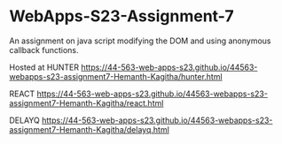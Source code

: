 # WebApps-S23-Assignment-7

An assignment on java script modifying the DOM and using anonymous callback functions.

Hosted at HUNTER https://44-563-web-apps-s23.github.io/44563-webapps-s23-assignment7-Hemanth-Kagitha/hunter.html

REACT  https://44-563-web-apps-s23.github.io/44563-webapps-s23-assignment7-Hemanth-Kagitha/react.html

DELAYQ   https://44-563-web-apps-s23.github.io/44563-webapps-s23-assignment7-Hemanth-Kagitha/delayq.html
